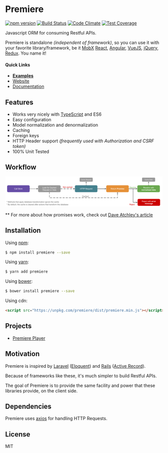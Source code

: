# Premiere

[![npm version](https://img.shields.io/npm/v/premiere.svg)](https://www.npmjs.org/package/premiere)
[![Build Status](https://travis-ci.org/pedsmoreira/premiere.svg?branch=master)](https://travis-ci.org/pedsmoreira/premiere)
[![Code Climate](https://codeclimate.com/github/pedsmoreira/premiere/badges/gpa.svg)](https://codeclimate.com/github/pedsmoreira/premiere)
[![Test Coverage](https://codeclimate.com/github/pedsmoreira/premiere/badges/coverage.svg)](https://codeclimate.com/github/pedsmoreira/premiere/coverage)

Javascript ORM for consuming Restful APIs.

Premiere is standalone _(independent of framework)_, so you can use it with your favorite library/framework, be it
[MobX](https://mobxjs.github.io/mobx/)
[React](https://facebook.github.io/react/),
[Angular](https://angularjs.org/),
[VueJS](https://vuejs.org/),
[jQuery](https://jquery.com/),
[Redux](http://redux.js.org/). You name it!

#### Quick Links
- **[Examples](http://pedsmoreira.github.io/premiere/examples)**
- [Website](http://pedsmoreira.github.io/premiere)
- [Documentation](http://pedsmoreira.github.io/premiere/documentation)

## Features
- Works very nicely with [TypeScript](http://typescriptlang.org/) and ES6
- Easy configuration
- Model normalization and denormalization
- Caching
- Foreign keys
- HTTP Header support _(frequently used with Authorization and CSRF token)_
- 100% Unit Tested

## Workflow
![Workflow](assets/workflow.png)

** For more about how promises work, check out [Dave Atchley's article](http://www.datchley.name/es6-promises/)

## Installation

Using [npm](http://npmjs.com/):

```bash
$ npm install premiere --save
```

Using [yarn](https://yarnpkg.com/):

```bash
$ yarn add premiere
```

Using [bower](https://bower.io/):

```bash
$ bower install premiere --save
```

Using cdn:

```html
<script src="https://unpkg.com/premiere/dist/premiere.min.js"></script>
```

## Projects
- [Premiere Player](https://github.com/pedsmoreira/premiere-player)

## Motivation
Premiere is inspired by [Laravel](https://laravel.com/)
([Eloquent](https://laravel.com/docs/master/eloquent)) and
[Rails](http://rubyonrails.org/)
([Active Record](http://guides.rubyonrails.org/active_record_basics.html)).

Because of frameworks like these, it's much simpler to build Restful APIs.

The goal of Premiere is to provide the same facility and power that these libraries provide, on the client side.  

## Dependencies
Premiere uses [axios](https://github.com/mzabriskie/axios) for handling HTTP Requests.

## License
MIT

